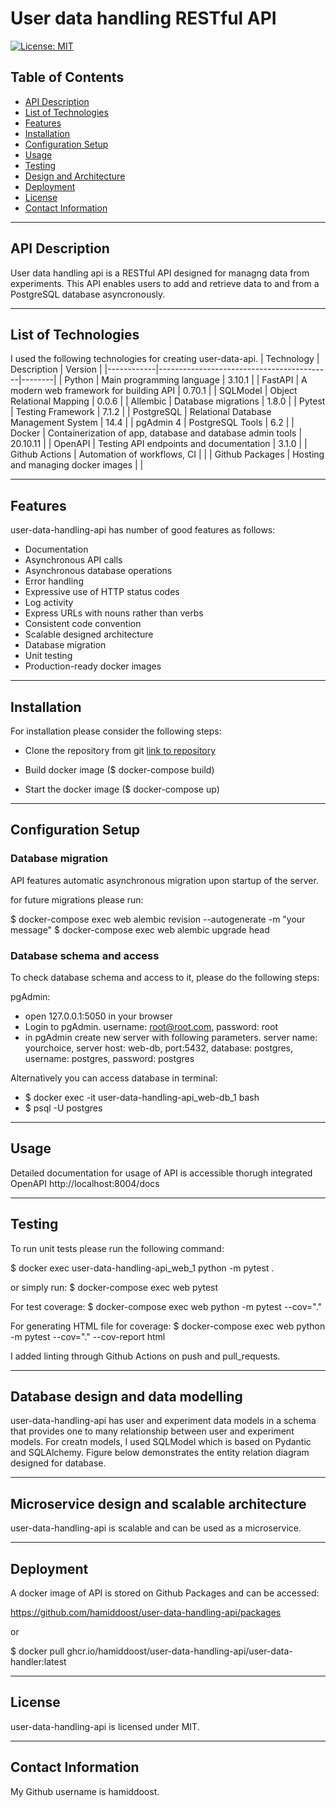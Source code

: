 # User data handling RESTful API

[![License: MIT](https://img.shields.io/badge/License-MIT-blue.svg)](https://opensource.org/licenses/MIT)

## Table of Contents

- [API Description](#API-Description)
- [List of Technologies](#List-of-Technologies)
- [Features](#Features)
- [Installation](#Installation)
- [Configuration Setup](#Configuration-Setup)
- [Usage](#Usage)
- [Testing](#Testing)
- [Design and Architecture](#Design-and-Architecture)
- [Deployment](#Deployment)
- [License](#License)
- [Contact Information](#Contact-Information)

---

## API Description

User data handling api is a RESTful API designed for managng data from experiments. This API enables users to add and retrieve data to and from a PostgreSQL database asyncronously.

---

## List of Technologies

I used the following technologies for creating user-data-api.
| Technology | Description | Version |
|------------|-------------------------------------------|--------|
| Python | Main programming language | 3.10.1 |
| FastAPI | A modern web framework for building API | 0.70.1 |
| SQLModel | Object Relational Mapping | 0.0.6 |
| Allembic | Database migrations | 1.8.0 |
| Pytest | Testing Framework | 7.1.2 |
| PostgreSQL | Relational Database Management System | 14.4 |
| pgAdmin 4 | PostgreSQL Tools | 6.2 |
| Docker | Containerization of app, database and database admin tools | 20.10.11 |
| OpenAPI | Testing API endpoints and documentation | 3.1.0 |
| Github Actions | Automation of workflows, CI | |
| Github Packages | Hosting and managing docker images | |

---

## Features

user-data-handling-api has number of good features as follows:

- Documentation
- Asynchronous API calls
- Asynchronous database operations
- Error handling
- Expressive use of HTTP status codes
- Log activity
- Express URLs with nouns rather than verbs
- Consistent code convention
- Scalable designed architecture
- Database migration
- Unit testing
- Production-ready docker images

---

## Installation

For installation please consider the following steps:

- Clone the repository from git [link to repository](https://github.com/HamidDoost/user-data-handling-api.git)

- Build docker image ($ docker-compose build)
- Start the docker image ($ docker-compose up)

---

## Configuration Setup

### Database migration

API features automatic asynchronous migration upon startup of the server.

for future migrations please run:

$ docker-compose exec web alembic revision --autogenerate -m "your message"
$ docker-compose exec web alembic upgrade head

### Database schema and access

To check database schema and access to it, please do the following steps:

pgAdmin:

- open 127.0.0.1:5050 in your browser
- Login to pgAdmin. username: root@root.com, password: root
- in pgAdmin create new server with following parameters. server name: yourchoice, server host: web-db, port:5432, database: postgres, username: postgres, password: postgres

Alternatively you can access database in terminal:

- $ docker exec -it user-data-handling-api_web-db_1 bash
- $ psql -U postgres

---

## Usage

Detailed documentation for usage of API is accessible thorugh integrated OpenAPI http://localhost:8004/docs

---

## Testing

To run unit tests please run the following command:

$ docker exec user-data-handling-api_web_1 python -m pytest .

or simply run:
$ docker-compose exec web pytest

For test coverage:
$ docker-compose exec web python -m pytest --cov="."

For generating HTML file for coverage:
$ docker-compose exec web python -m pytest --cov="." --cov-report html

I added linting through Github Actions on push and pull_requests.

---

## Database design and data modelling

user-data-handling-api has user and experiment data models in a schema that provides one to many relationship between user and experiment models. For creatn models, I used SQLModel which is based on Pydantic and SQLAlchemy. Figure below demonstrates the entity relation diagram designed for database.

---

## Microservice design and scalable architecture

user-data-handling-api is scalable and can be used as a microservice.

---

## Deployment

A docker image of API is stored on Github Packages and can be accessed:

https://github.com/hamiddoost/user-data-handling-api/packages

or

$ docker pull ghcr.io/hamiddoost/user-data-handling-api/user-data-handler:latest

---

## License

user-data-handling-api is licensed under MIT.

---

## Contact Information

My Github username is hamiddoost.
